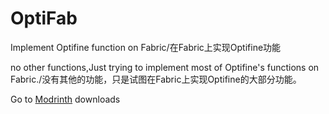 # OptiFab
Implement Optifine function on Fabric/在Fabric上实现Optifine功能

no other functions,Just trying to implement most of Optifine's functions on Fabric./没有其他的功能，只是试图在Fabric上实现Optifine的大部分功能。

Go to [Modrinth](https://modrinth.com/modpack/optifab) downloads
